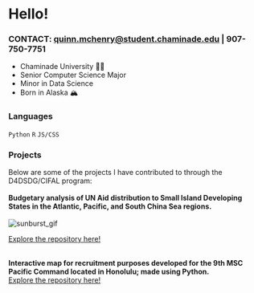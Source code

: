 # Hello! 
### CONTACT: quinn.mchenry@student.chaminade.edu | 907-750-7751 <br>
- Chaminade University 🐚🌴
- Senior Computer Science Major <br>
- Minor in Data Science <br>
- Born in Alaska 🏔️ <br>
### Languages <br>
`Python` `R` `JS/CSS` <br>
### Projects
Below are some of the projects I have contributed to through the D4DSDG/CIFAL program:<br><br>
<b>Budgetary analysis of UN Aid distribution to Small Island Developing States in the Atlantic, Pacific, and South China Sea regions.</b><br><br>
![sunburst_gif](https://github.com/QuinnMcHenry/QuinnMcHenry/assets/113555832/848654f1-ea17-48e7-a369-17225407ef10) <br>

[Explore the repository here!](https://github.com/NSF-ALL-SPICE-Alliance/CIFAL-Honolulu-ROI-SIDS)<br><br>

<b>Interactive map for recruitment purposes developed for the 9th MSC Pacific Command located in Honolulu; made using Python.</b><br>
[Explore the repository here!](https://github.com/QuinnMcHenry/USARPAC_Map)<br><br>


